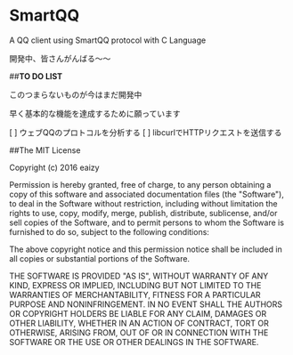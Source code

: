 # SmartQQ
A QQ client using SmartQQ protocol with C Language

開発中、皆さんがんばる〜〜

##**TO DO LIST**

このつまらないものが今はまだ開発中

早く基本的な機能を達成するために願っています

[ ] ウェブQQのプロトコルを分析する
[ ] libcurlでHTTPリクエストを送信する

##The MIT License

Copyright (c) 2016 eaizy

Permission is hereby granted, free of charge, to any person obtaining a copy
of this software and associated documentation files (the "Software"), to deal
in the Software without restriction, including without limitation the rights
to use, copy, modify, merge, publish, distribute, sublicense, and/or sell
copies of the Software, and to permit persons to whom the Software is
furnished to do so, subject to the following conditions:

The above copyright notice and this permission notice shall be included in all
copies or substantial portions of the Software.

THE SOFTWARE IS PROVIDED "AS IS", WITHOUT WARRANTY OF ANY KIND, EXPRESS OR
IMPLIED, INCLUDING BUT NOT LIMITED TO THE WARRANTIES OF MERCHANTABILITY,
FITNESS FOR A PARTICULAR PURPOSE AND NONINFRINGEMENT. IN NO EVENT SHALL THE
AUTHORS OR COPYRIGHT HOLDERS BE LIABLE FOR ANY CLAIM, DAMAGES OR OTHER
LIABILITY, WHETHER IN AN ACTION OF CONTRACT, TORT OR OTHERWISE, ARISING FROM,
OUT OF OR IN CONNECTION WITH THE SOFTWARE OR THE USE OR OTHER DEALINGS IN THE
SOFTWARE.
